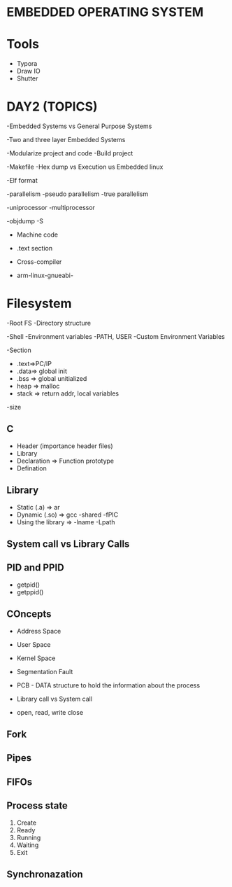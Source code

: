 
# EMBEDDED OPERATING SYSTEM


# Tools

- Typora
- Draw IO
- Shutter

# DAY2 (TOPICS)
-Embedded Systems vs General Purpose Systems

  -Two and three layer Embedded Systems

-Modularize project and code
  -Build project

-Makefile
-Hex dump vs Execution us Embedded linux

-Elf format

-parallelism
  -pseudo parallelism
  -true parallelism

-uniprocessor
-multiprocessor

-objdump -S
- Machine code
- .text section

- Cross-compiler
- arm-linux-gnueabi-

# Filesystem
  
  -Root FS
  -Directory structure

-Shell
  -Environment variables
  -PATH, USER
  -Custom Environment Variables

-Section
  - .text=>PC/IP
  - .data=> global init
  - .bss => global unitialized
  - heap => malloc
  - stack => return addr, local variables 
  
-size

## C

- Header (importance header files)
- Library
- Declaration => Function prototype
- Defination

## Library

- Static (.a) => ar
- Dynamic (.so) => gcc -shared -fPIC
- Using the library => -lname -Lpath

## System call vs Library Calls


## PID and PPID

  - getpid()
  - getppid()



## COncepts

- Address Space
- User Space
- Kernel Space

- Segmentation Fault

- PCB - DATA structure to hold the information about the process

- Library call vs System call

- open, read, write close
## Fork

## Pipes

## FIFOs
 
## Process state
1. Create
2. Ready
3. Running
4. Waiting
5. Exit

## Synchronazation
